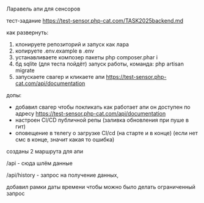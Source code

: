 Ларавель апи для сенсоров

тест-задание https://test-sensor.php-cat.com/TASK2025backend.md


как развернуть:
1) клонируете репозиторий и запуск как лара
2) копируете .env.example в .env
3) устанавливаете композер пакеты 
php composer.phar i
4) бд sqlite (для теста пойдёт) запуск работы, команда: php artisan migrate 
5) запускаете свагер и кликаете апи
   https://test-sensor.php-cat.com/api/documentation

допы:
+ добавил свагер чтобы покликать как работает апи он доступен по адресу
https://test-sensor.php-cat.com/api/documentation
+ настроен CI/CD публичной репы (заливка обновления при пуше в гит)
+ оповещение в телегу о загрузке CI/cd (на старте и в конце) (если нет смс в конце, значит какая то ошибка)

созданы 2 маршрута для апи

/api - сюда шлём данные

/api/history - запрос на получение данных, 

добавил рамки даты времени чтобы можно было делать ограниченный запрос
